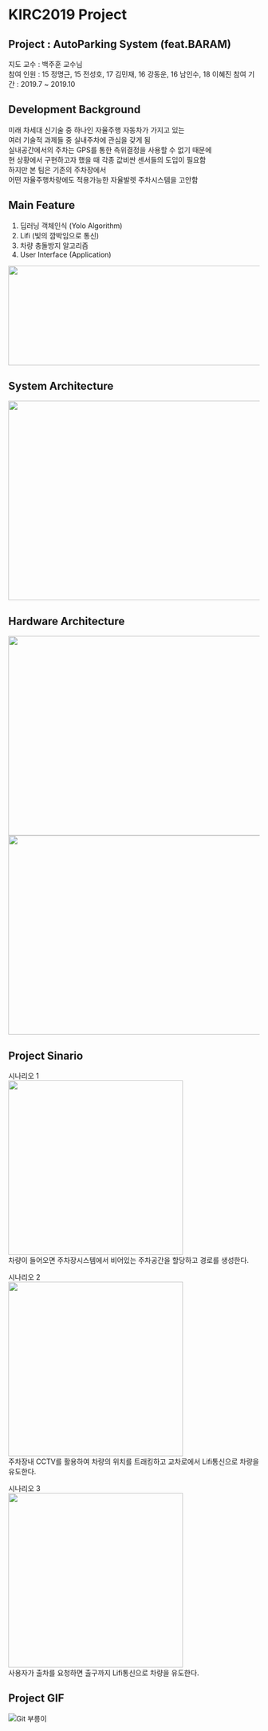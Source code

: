 # KIRC2019 Project
  
## Project : AutoParking System (feat.BARAM)  
  
지도 교수 : 백주훈 교수님  
참여 인원 : 15 정명근, 15 전성호, 17 김민재, 16 강동운, 16 남인수, 18 이혜진
참여 기간 : 2019.7 ~ 2019.10

## Development Background  
미래 차세대 신기술 중 하나인 자율주행 자동차가 가지고 있는  
여러 기술적 과제들 중 실내주차에 관심을 갖게 됨  
실내공간에서의 주차는 GPS를 통한 측위결정을 사용할 수 없기 때문에  
현 상황에서 구현하고자 했을 때 각종 값비싼 센서들의 도입이 필요함  
하지만 본 팀은 기존의 주차장에서  
어떤 자율주행차량에도 적용가능한 자율발렛 주차시스템을 고안함  
  
## Main Feature  
1. 딥러닝 객체인식 (Yolo Algorithm)  
2. Lifi (빛의 깜박임으로 통신)  
3. 차량 충돌방지 알고리즘  
4. User Interface (Application)  
<img src="https://user-images.githubusercontent.com/52377778/86992312-3129a480-c1dc-11ea-86f7-450bf71c74f9.png" width="600" height="200" />  
  
## System Architecture  
<img src="https://user-images.githubusercontent.com/52377778/86992322-37b81c00-c1dc-11ea-9cdf-731fd7c9c73c.png" width="600" height="400" />  
  
## Hardware Architecture  
<img src="https://user-images.githubusercontent.com/52377778/86992292-266f0f80-c1dc-11ea-84cd-bb781e421fe9.png" width="600" height="400" />  
<img src="https://user-images.githubusercontent.com/52377778/86992330-3d156680-c1dc-11ea-8ba1-fa65e82e245a.png" width="600" height="400" />  

## Project Sinario
시나리오 1  
<img src="https://user-images.githubusercontent.com/52377778/86992351-469ece80-c1dc-11ea-8e72-9a5e3145150c.png" width="350" height="350" />  
차량이 들어오면 주차장시스템에서 비어있는 주차공간을 할당하고 경로를 생성한다.  

시나리오 2  
<img src="https://user-images.githubusercontent.com/52377778/86992357-4999bf00-c1dc-11ea-9177-911440cfbde4.png" width="350" height="350" />  
주차장내 CCTV를 활용하여 차량의 위치를 트래킹하고 교차로에서 Lifi통신으로 차량을 유도한다.  
  
시나리오 3  
<img src="https://user-images.githubusercontent.com/52377778/86992362-4bfc1900-c1dc-11ea-8baf-1a6a87eb798c.png" width="350" height="350" />  
사용자가 출차를 요청하면 출구까지 Lifi통신으로 차량을 유도한다.  

## Project GIF  
![Git 부릉이](https://user-images.githubusercontent.com/52377778/86998083-95536500-c1ea-11ea-8221-ed5521a617be.gif)  






